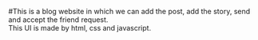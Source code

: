 #This is a blog website in which we can add the post, add the story, send and accept the friend request.
<br/>
This UI is made by html, css and javascript.
